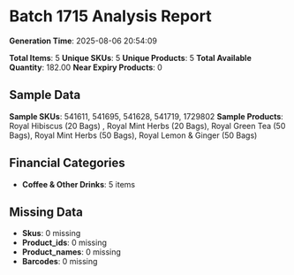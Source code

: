 # Batch 1715 Analysis Report

**Generation Time**: 2025-08-06 20:54:09

**Total Items**: 5
**Unique SKUs**: 5
**Unique Products**: 5
**Total Available Quantity**: 182.00
**Near Expiry Products**: 0

## Sample Data
**Sample SKUs**: 541611, 541695, 541628, 541719, 1729802
**Sample Products**: Royal Hibiscus (20 Bags) , Royal Mint Herbs (20 Bags), Royal Green Tea (50 Bags), Royal Mint Herbs (50 Bags), Royal Lemon & Ginger (50 Bags)

## Financial Categories
- **Coffee & Other Drinks**: 5 items

## Missing Data
- **Skus**: 0 missing
- **Product_ids**: 0 missing
- **Product_names**: 0 missing
- **Barcodes**: 0 missing

